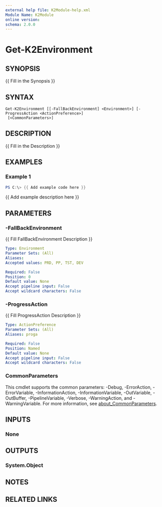 ```yaml
---
external help file: K2Module-help.xml
Module Name: K2Module
online version:
schema: 2.0.0
---
```


# Get-K2Environment

## SYNOPSIS
{{ Fill in the Synopsis }}

## SYNTAX

```
Get-K2Environment [[-FallBackEnvironment] <Environment>] [-ProgressAction <ActionPreference>]
 [<CommonParameters>]
```

## DESCRIPTION
{{ Fill in the Description }}

## EXAMPLES

### Example 1
```powershell
PS C:\> {{ Add example code here }}
```

{{ Add example description here }}

## PARAMETERS

### -FallBackEnvironment
{{ Fill FallBackEnvironment Description }}

```yaml
Type: Environment
Parameter Sets: (All)
Aliases:
Accepted values: PRD, PP, TST, DEV

Required: False
Position: 0
Default value: None
Accept pipeline input: False
Accept wildcard characters: False
```

### -ProgressAction
{{ Fill ProgressAction Description }}

```yaml
Type: ActionPreference
Parameter Sets: (All)
Aliases: proga

Required: False
Position: Named
Default value: None
Accept pipeline input: False
Accept wildcard characters: False
```

### CommonParameters
This cmdlet supports the common parameters: -Debug, -ErrorAction, -ErrorVariable, -InformationAction, -InformationVariable, -OutVariable, -OutBuffer, -PipelineVariable, -Verbose, -WarningAction, and -WarningVariable. For more information, see [about_CommonParameters](http://go.microsoft.com/fwlink/?LinkID=113216).

## INPUTS

### None

## OUTPUTS

### System.Object
## NOTES

## RELATED LINKS
